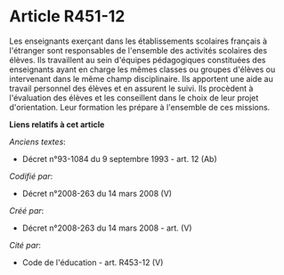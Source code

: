 # Article R451-12

Les enseignants exerçant dans les établissements scolaires français à l'étranger sont responsables de l'ensemble des
activités scolaires des élèves. Ils travaillent au sein d'équipes pédagogiques constituées des enseignants ayant en charge
les mêmes classes ou groupes d'élèves ou intervenant dans le même champ disciplinaire. Ils apportent une aide au travail
personnel des élèves et en assurent le suivi. Ils procèdent à l'évaluation des élèves et les conseillent dans le choix de
leur projet d'orientation. Leur formation les prépare à l'ensemble de ces missions.

**Liens relatifs à cet article**

_Anciens textes_:

  - Décret n°93-1084 du 9 septembre 1993 - art. 12 (Ab)

_Codifié par_:

  - Décret n°2008-263 du 14 mars 2008 (V)

_Créé par_:

  - Décret n°2008-263 du 14 mars 2008 - art. (V)

_Cité par_:

  - Code de l'éducation - art. R453-12 (V)
